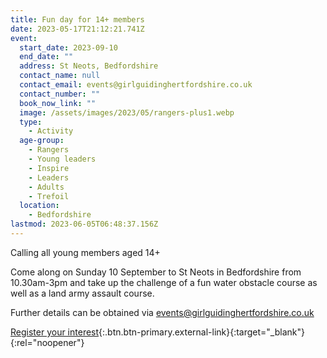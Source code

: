 ```yaml
---
title: Fun day for 14+ members
date: 2023-05-17T21:12:21.741Z
event:
  start_date: 2023-09-10
  end_date: ""
  address: St Neots, Bedfordshire
  contact_name: null
  contact_email: events@girlguidinghertfordshire.co.uk
  contact_number: ""
  book_now_link: ""
  image: /assets/images/2023/05/rangers-plus1.webp
  type:
    - Activity
  age-group:
    - Rangers
    - Young leaders
    - Inspire
    - Leaders
    - Adults
    - Trefoil
  location:
    - Bedfordshire
lastmod: 2023-06-05T06:48:37.156Z
---
```

Calling all young members aged 14+

Come along on Sunday 10 September to St Neots in Bedfordshire from 10.30am-3pm and take up the challenge of a fun water obstacle course as well as a land army assault course.

Further details can be obtained via <events@girlguidinghertfordshire.co.uk>

[Register your interest](https://forms.office.com/pages/responsepage.aspx?id=3yob_CzTykeMNWNnWM6OwRrqs7bdo19CnIwI_9Lov51UREJFRFNHSUZaUDRVQVlJMTNSRk5IMUpHQS4u){:.btn.btn-primary.external-link}{:target="_blank"}{:rel="noopener"}
